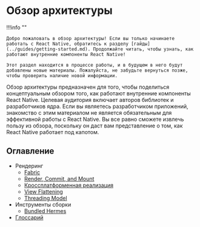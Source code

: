 # Обзор архитектуры

!!!info ""

    Добро пожаловать в обзор архитектуры! Если вы только начинаете работать с React Native, обратитесь к разделу [гайды](../guides/getting-started.md). Продолжайте читать, чтобы узнать, как работают внутренние компоненты React Native!

    Этот раздел находится в процессе работы, и в будущем в него будут добавлены новые материалы. Пожалуйста, не забудьте вернуться позже, чтобы проверить наличие новой информации.

Обзор архитектуры предназначен для того, чтобы поделиться концептуальным обзором того, как работают внутренние компоненты React Native. Целевая аудитория включает авторов библиотек и разработчиков ядра. Если вы являетесь разработчиком приложений, знакомство с этим материалом не является обязательным для эффективной работы с React Native. Вы все равно сможете извлечь пользу из обзора, поскольку он даст вам представление о том, как React Native работает под капотом.

## Оглавление

-   Рендеринг
    -   [Fabric](fabric-renderer.md)
    -   [Render, Commit, and Mount](render-pipeline.md)
    -   [Кроссплатформенная реализация](xplat-implementation.md)
    -   [View Flattening](view-flattening.md)
    -   [Threading Model](threading-model.md)
-   Инструменты сборки
    -   [Bundled Hermes](bundled-hermes.md)
-   [Глоссарий](architecture-glossary.md)

